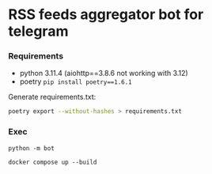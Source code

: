 # RSS feeds aggregator bot for telegram

### Requirements

- python 3.11.4 (aiohttp==3.8.6 not working with 3.12)
- poetry `pip install poetry==1.6.1`

Generate requirements.txt:

```bash
poetry export --without-hashes > requirements.txt
```

### Exec

`python -m bot`

`docker compose up --build`
